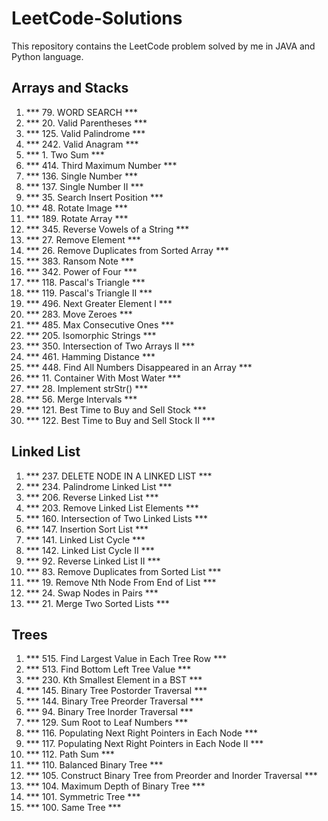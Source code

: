 # LeetCode-Solutions

This repository contains the LeetCode problem solved by me in JAVA and Python language.

## Arrays and Stacks

1. *** 79. WORD SEARCH ***
2. *** 20. Valid Parentheses ***
3. *** 125. Valid Palindrome ***
4. *** 242. Valid Anagram ***
5. *** 1. Two Sum ***
6. *** 414. Third Maximum Number ***
7. *** 136. Single Number ***
8. *** 137. Single Number II ***
9. *** 35. Search Insert Position ***
10. *** 48. Rotate Image ***
11. *** 189. Rotate Array ***
12. *** 345. Reverse Vowels of a String ***
13. *** 27. Remove Element ***
14. *** 26. Remove Duplicates from Sorted Array ***
15. *** 383. Ransom Note ***
16. *** 342. Power of Four ***
17. *** 118. Pascal's Triangle ***
18. *** 119. Pascal's Triangle II ***
19. *** 496. Next Greater Element I ***
20. *** 283. Move Zeroes ***
21. *** 485. Max Consecutive Ones ***
22. *** 205. Isomorphic Strings ***
23. *** 350. Intersection of Two Arrays II ***
24. *** 461. Hamming Distance ***
25. *** 448. Find All Numbers Disappeared in an Array ***
26. *** 11. Container With Most Water ***
27. *** 28. Implement strStr() ***
28. *** 56. Merge Intervals ***
29. *** 121. Best Time to Buy and Sell Stock ***
30. *** 122. Best Time to Buy and Sell Stock II ***   

## Linked List

1. *** 237. DELETE NODE IN A LINKED LIST ***
2. *** 234. Palindrome Linked List ***
3. *** 206. Reverse Linked List ***
4. *** 203. Remove Linked List Elements ***
5. *** 160. Intersection of Two Linked Lists ***
6. *** 147. Insertion Sort List ***
7. *** 141. Linked List Cycle ***
8. *** 142. Linked List Cycle II ***
9. *** 92. Reverse Linked List II ***
10. *** 83. Remove Duplicates from Sorted List ***
11. *** 19. Remove Nth Node From End of List ***
12. *** 24. Swap Nodes in Pairs ***
13. *** 21. Merge Two Sorted Lists ***

## Trees

1. *** 515. Find Largest Value in Each Tree Row ***
2. *** 513. Find Bottom Left Tree Value ***
3. *** 230. Kth Smallest Element in a BST ***
4. *** 145. Binary Tree Postorder Traversal ***
5. *** 144. Binary Tree Preorder Traversal ***
6. *** 94. Binary Tree Inorder Traversal ***
7. *** 129. Sum Root to Leaf Numbers ***
8. *** 116. Populating Next Right Pointers in Each Node ***
9. *** 117. Populating Next Right Pointers in Each Node II ***
10. *** 112. Path Sum ***
11. *** 110. Balanced Binary Tree ***
12. *** 105. Construct Binary Tree from Preorder and Inorder Traversal ***
13. *** 104. Maximum Depth of Binary Tree ***
14. *** 101. Symmetric Tree ***
15. *** 100. Same Tree ***
